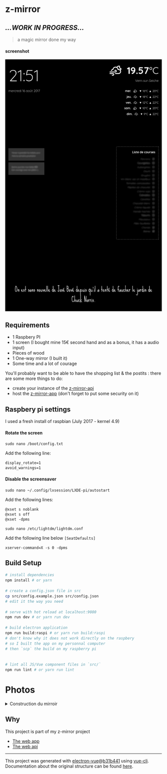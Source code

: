 # z-mirror

## _...WORK IN PROGRESS..._

> a magic mirror done my way

#### screenshot

![screenshot](/static/screenshot.png)

## Requirements

* 1 Raspbery PI
* 1 screen (I bought mine 15€ second hand and as a bonus, it has a audio input)
* Pieces of wood
* 1 One-way mirror (I built it)
* Some time and a lot of courage

You'll probably want to be able to have the shopping list & the postits : there are some more things to do: 

* create your instance of the [z-mirror-api](https://github.com/benavern/z-mirror-api)
* host the [z-mirror-app](https://github.com/benavern/z-mirror-app) (don't forget to put some security on it)
## Raspbery pi settings

I used a fresh install of raspbian (July 2017 - kernel 4.9)

#### Rotate the screen
````
sudo nano /boot/config.txt
````
Add the following line:
````
display_rotate=1
avoid_warnings=1 
````

#### Disable the screensaver
````
sudo nano ~/.config/lxsession/LXDE-pi/autostart
````
Add the following lines:
````
@xset s noblank
@xset s off
@xset -dpms
````

````
sudo nano /etc/lightdm/lightdm.conf
````
Add the following line below `[SeatDefaults]`
````
xserver-command=X -s 0 -dpms
````

## Build Setup

``` bash
# install dependencies
npm install # or yarn

# create a config.json file in src
cp src/config.example.json src/config.json
# edit it the way you need

# serve with hot reload at localhost:9080
npm run dev # or yarn run dev

# build electron application
npm run build:raspi # or yarn run build:raspi
# don't know why it does not work directly on the raspbery 
# so I built the app on my personnal computer
# then `scp` the build on my raspberry pi


# lint all JS/Vue component files in `src/`
npm run lint # or yarn run lint

```

# Photos

<details>
  <summary>Construction du mirroir</summary>
  
  ![01](/static/01.jpg)

  ![02](/static/02.jpg)

  ![03](/static/03.jpg)

  ![04](/static/04.jpg)

  ![05](/static/05.jpg)

  ![06](/static/06.jpg)

  ![07](/static/07.jpg)

  ![08](/static/08.jpg)

</details>

## Why
This project is part of my z-mirror project

* [The web app](https://github.com/benavern/z-mirror-app)
* [The web api](https://github.com/benavern/z-mirror-api)


---

This project was generated with [electron-vue](https://github.com/SimulatedGREG/electron-vue)@[b31b441](https://github.com/SimulatedGREG/electron-vue/tree/b31b44123ad42acac12337c4955df4ead853f0df) using [vue-cli](https://github.com/vuejs/vue-cli). Documentation about the original structure can be found [here](https://simulatedgreg.gitbooks.io/electron-vue/content/index.html).
